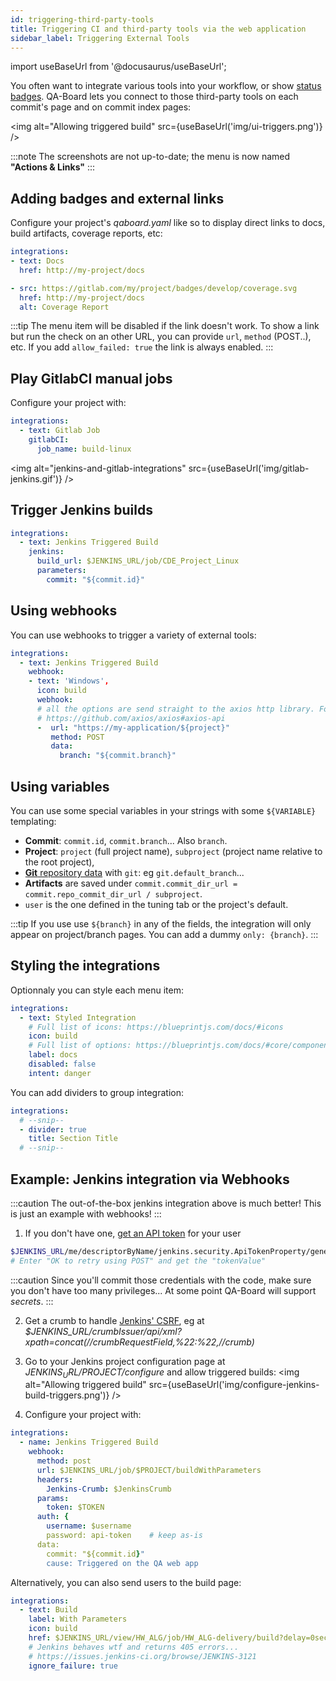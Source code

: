 ```yaml
---
id: triggering-third-party-tools
title: Triggering CI and third-party tools via the web application
sidebar_label: Triggering External Tools
---
```

import useBaseUrl from '@docusaurus/useBaseUrl';

You often want to integrate various tools into your workflow, or show [status badges](https://shields.io/index.html). QA-Board lets you connect to those third-party tools on each commit's page and on commit index pages:

<img alt="Allowing triggered build" src={useBaseUrl('img/ui-triggers.png')} />

:::note
The screenshots are not up-to-date; the menu is now named **"Actions & Links"**
:::



## Adding badges and external links
Configure your project's *qaboard.yaml* like so to display direct links to docs, build artifacts, coverage reports, etc:

```yaml title="qaboard.yaml"
integrations:
- text: Docs
  href: http://my-project/docs

- src: https://gitlab.com/my/project/badges/develop/coverage.svg
  href: http://my-project/docs
  alt: Coverage Report
```

:::tip
The menu item will be disabled if the link doesn't work.
To show a link but run the check on an other URL, you can provide `url`, `method` (POST..), etc. If you add `allow_failed: true` the link is always enabled.
:::

## Play GitlabCI manual jobs
Configure your project with:
```yaml title="qaboard.yaml"
integrations:
  - text: Gitlab Job
    gitlabCI:
      job_name: build-linux
```
<img alt="jenkins-and-gitlab-integrations" src={useBaseUrl('img/gitlab-jenkins.gif')} />

  ## Trigger Jenkins builds
```yaml title="qaboard.yaml"
integrations:
  - text: Jenkins Triggered Build
    jenkins:
      build_url: $JENKINS_URL/job/CDE_Project_Linux
      parameters:
        commit: "${commit.id}"
```

## Using webhooks
You can use webhooks to trigger a variety of external tools:

```yaml
integrations:
  - text: Jenkins Triggered Build
    webhook:
    - text: 'Windows',
      icon: build
      webhook:
      # all the options are send straight to the axios http library. For reference:
      # https://github.com/axios/axios#axios-api
      -  url: "https://my-application/${project}"
         method: POST
         data:
           branch: "${commit.branch}"
```

## Using variables
You can use some special variables in your strings with some `${VARIABLE}` templating:
- **Commit**: `commit.id`, `commit.branch`... Also `branch`.
- **Project**: `project` (full project name), `subproject` (project name relative to the root project), 
- [**Git** repository data](https://docs.gitlab.com/ee/user/project/integrations/webhooks.html#push-event) with `git`: eg `git.default_branch`... 
- **Artifacts** are saved under `commit.commit_dir_url = commit.repo_commit_dir_url / subproject`.
- `user` is the one defined in the tuning tab or the project's default. 

:::tip
If you use use `${branch}` in any of the fields, the integration will only appear on project/branch pages. You can add a dummy `only: {branch}`.
:::

## Styling the integrations
Optionnaly you can style each menu item:
```yaml
integrations:
  - text: Styled Integration
    # Full list of icons: https://blueprintjs.com/docs/#icons
    icon: build
    # Full list of options: https://blueprintjs.com/docs/#core/components/menu
    label: docs
    disabled: false
    intent: danger
```

You can add dividers to group integration:
```yaml
integrations:
  # --snip--
  - divider: true
    title: Section Title
  # --snip--
```

## Example: Jenkins integration via Webhooks
:::caution
The out-of-the-box jenkins integration above is much better! This is just an example with webhooks!
:::

1. If you don't have one, [get an API token](https://stackoverflow.com/questions/45466090/how-to-get-the-api-token-for-jenkins) for your user

```bash
$JENKINS_URL/me/descriptorByName/jenkins.security.ApiTokenProperty/generateNewToken
# Enter "OK to retry using POST" and get the "tokenValue"
```

:::caution
Since you'll commit those credentials with the code, make sure you don't have too many privileges... At some point QA-Board will support *secrets*. 
:::

2. Get a crumb to handle [Jenkins' CSRF](https://support.cloudbees.com/hc/en-us/articles/219257077-CSRF-Protection-Explained), eg at *$JENKINS_URL/crumbIssuer/api/xml?xpath=concat(//crumbRequestField,%22:%22,//crumb)*

3. Go to your Jenkins project configuration page at *$JENKINS_URL/$PROJECT/configure* and allow triggered builds:
<img alt="Allowing triggered build" src={useBaseUrl('img/configure-jenkins-build-triggers.png')} />

4. Configure your project with:

```yaml title="qaboard.yaml"
integrations:
  - name: Jenkins Triggered Build
    webhook:
      method: post
      url: $JENKINS_URL/job/$PROJECT/buildWithParameters
      headers:
        Jenkins-Crumb: $JenkinsCrumb
      params:
        token: $TOKEN
      auth: {
        username: $username
        password: api-token    # keep as-is
      data:
        commit: "${commit.id}"
        cause: Triggered on the QA web app
```

Alternatively, you can also send users to the build page: 

```yaml
integrations:
  - text: Build
    label: With Parameters
    icon: build
    href: $JENKINS_URL/view/HW_ALG/job/HW_ALG-delivery/build?delay=0sec
    # Jenkins behaves wtf and returns 405 errors...
    # https://issues.jenkins-ci.org/browse/JENKINS-3121
    ignore_failure: true
```

